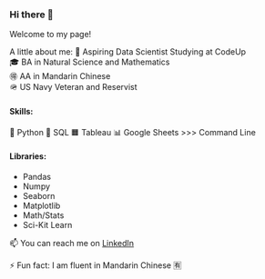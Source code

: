 ### Hi there 👋

Welcome to my page!

A little about me:
🌱 Aspiring Data Scientist Studying at CodeUp\
🎓 BA in Natural Science and Mathematics\
🉐 AA in Mandarin Chinese\
🪖 US Navy Veteran and Reservist

#### Skills:

🐍 Python 
🎈 SQL 
🟧 Tableau 
📊 Google Sheets 
\>>> Command Line


#### Libraries:
  - Pandas
  - Numpy
  - Seaborn
  - Matplotlib
  - Math/Stats
  - Sci-Kit Learn


📫 You can reach me on [LinkedIn](https://www.linkedin.com/in/desiree-mcelroy/)

⚡ Fun fact: I am fluent in Mandarin Chinese 🈶


<!--
**DesireeMcElroy/DesireeMcElroy** is a ✨ _special_ ✨ repository because its `README.md` (this file) appears on your GitHub profile.
-->
